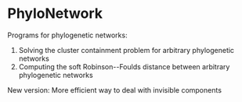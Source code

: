 # PhyloNetwork
Programs for phylogenetic networks:
1. Solving the cluster containment problem for arbitrary phylogenetic networks
2. Computing the soft Robinson--Foulds distance between arbitrary phylogenetic networks

New version:
More efficient way to deal with invisible components
